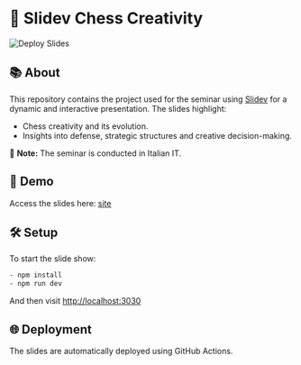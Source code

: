 # 🎨 Slidev Chess Creativity

![Deploy Slides](https://github.com/apulito/slidev-chess-creativity/actions/workflows/deploy.yml/badge.svg)

## 📚 About 
This repository contains the project used for the seminar using [Slidev](https://sli.dev/) for a dynamic and interactive presentation. The slides highlight:
- Chess creativity and its evolution.
- Insights into defense, strategic structures and creative decision-making.

🛑 **Note:** The seminar is conducted in Italian IT.

## 🚀 Demo 
Access the slides here: [site](apulito.github.io/slidev-chess-creativity/)

## 🛠️ Setup 
To start the slide show:
```bash
- npm install
- npm run dev
```
And then visit <http://localhost:3030>

## 🌐 Deployment
The slides are automatically deployed using GitHub Actions.

